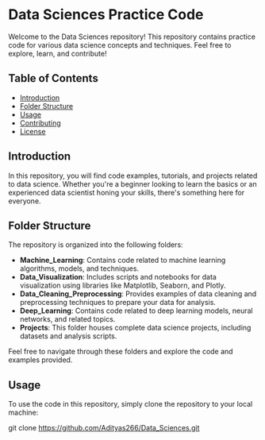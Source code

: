 # Data Sciences Practice Code

Welcome to the Data Sciences repository! This repository contains practice code for various data science concepts and techniques. Feel free to explore, learn, and contribute!

## Table of Contents

- [Introduction](#introduction)
- [Folder Structure](#folder-structure)
- [Usage](#usage)
- [Contributing](#contributing)
- [License](#license)

## Introduction

In this repository, you will find code examples, tutorials, and projects related to data science. Whether you're a beginner looking to learn the basics or an experienced data scientist honing your skills, there's something here for everyone.

## Folder Structure

The repository is organized into the following folders:

- **Machine_Learning**: Contains code related to machine learning algorithms, models, and techniques.
- **Data_Visualization**: Includes scripts and notebooks for data visualization using libraries like Matplotlib, Seaborn, and Plotly.
- **Data_Cleaning_Preprocessing**: Provides examples of data cleaning and preprocessing techniques to prepare your data for analysis.
- **Deep_Learning**: Contains code related to deep learning models, neural networks, and related topics.
- **Projects**: This folder houses complete data science projects, including datasets and analysis scripts.

Feel free to navigate through these folders and explore the code and examples provided.

## Usage

To use the code in this repository, simply clone the repository to your local machine:

git clone https://github.com/Adityas266/Data_Sciences.git
